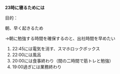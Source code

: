 **23時に寝るためには**

目的：

朝、早く起きるため

→朝に勉強する時間を確保するのと、出社時間を早めたい

  

1. 22:45には電気を消す、スマホロックボックス
2. 22:00には風呂
3. 20:00には食事終わり（間の二時間で筋トレと勉強）
4. 19:00過ぎには業務終わり